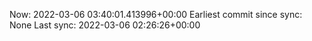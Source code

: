 Now: 2022-03-06 03:40:01.413996+00:00 Earliest commit since sync: None Last sync: 2022-03-06 02:26:26+00:00
